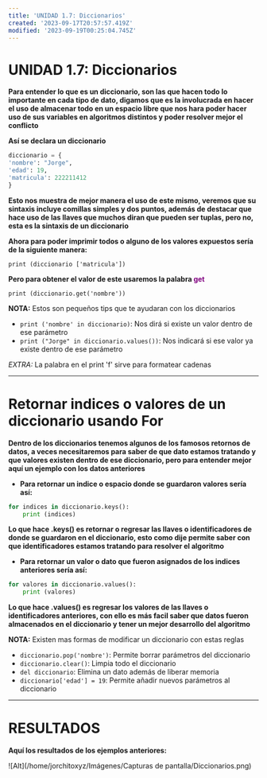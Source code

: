```yaml
---
title: 'UNIDAD 1.7: Diccionarios'
created: '2023-09-17T20:57:57.419Z'
modified: '2023-09-19T00:25:04.745Z'
---
```


# UNIDAD 1.7: Diccionarios

**Para entender lo que es un diccionario, son las que hacen todo lo importante en cada tipo de dato, digamos que es la involucrada en hacer el uso de almacenar todo en un espacio libre que nos hara poder hacer uso de sus variables en algoritmos distintos y poder resolver mejor el conflicto**

**Así se declara un diccionario**

`````py
diccionario = {
'nombre': "Jorge",
'edad': 19,
'matricula': 222211412
}
`````

**Esto nos muestra de mejor manera el uso de este mismo, veremos que su sintaxis incluye comillas simples y dos puntos, además de destacar que hace uso de las llaves que muchos diran que pueden ser tuplas, pero no, esta es la sintaxis de un diccionario**

**Ahora para poder imprimir todos o alguno de los valores expuestos sería de la siguiente manera:**

`print (diccionario ['matricula'])`

**Pero para obtener el valor de este usaremos la palabra <span style="color:purple">**get**</span>**

`print (diccionario.get('nombre'))`

**NOTA:** Estos son pequeños tips que te ayudaran con los diccionarios

+ `print ('nombre' in diccionario)`: Nos dirá si existe un valor dentro de ese parámetro
+ `print ("Jorge" in diccionario.values())`: Nos indicará si ese valor ya existe dentro de ese parámetro

*EXTRA:* La palabra en el print 'f' sirve para formatear cadenas 

---

# Retornar indices o valores de un diccionario usando For


**Dentro de los diccionarios tenemos algunos de los famosos retornos de datos, a veces necesitaremos para saber de que dato estamos tratando y que valores existen dentro de ese diccionario, pero para entender mejor aquí un ejemplo con los datos anteriores**

+ **Para retornar un indice o espacio donde se guardaron valores sería así:**

`````py
for indices in diccionario.keys():
	print (indices)
`````

**Lo que hace .keys() es retornar o regresar las llaves o identificadores de donde se guardaron en el diccionario, esto como dije permite saber con que identificadores estamos tratando para resolver el algoritmo**

+ **Para retornar un valor o dato que fueron asignados de los indices anteriores sería así:**

`````py
for valores in diccionario.values():
	print (valores)
`````

**Lo que hace .values() es regresar los valores de las llaves o identificadores anteriores, con ello es más facil saber que datos fueron almacenados en el diccionario y tener un mejor desarrollo del algoritmo**

**NOTA:** Existen mas formas de modificar un diccionario con estas reglas

+ `diccionario.pop('nombre')`: Permite borrar parámetros del diccionario
+ `diccionario.clear()`: Limpia todo el diccionario 
+ `del diccionario`: Elimina un dato además de liberar memoria
+ `diccionario['edad'] = 19`: Permite añadir nuevos parámetros al diccionario

--- 

# RESULTADOS

**Aquí los resultados de los ejemplos anteriores:**

![Alt](/home/jorchitoxyz/Imágenes/Capturas de pantalla/Diccionarios.png)


